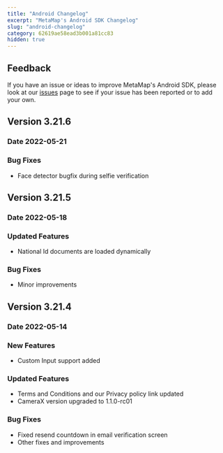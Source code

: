 ```yaml
---
title: "Android Changelog"
excerpt: "MetaMap's Android SDK Changelog"
slug: "android-changelog"
category: 62619ae58ead3b001a81cc83
hidden: true
---
```


## Feedback

If you have an issue or ideas to improve MetaMap's Android SDK, please look at our [issues](https://github.com/GetMetaMap/metamap-android-sdk/issues) page to see if your issue has been reported or to add your own.

## Version 3.21.6
### Date 2022-05-21
  
### Bug Fixes
* Face detector bugfix during selfie verification



## Version 3.21.5
### Date 2022-05-18

### Updated Features
* National Id documents are loaded dynamically

### Bug Fixes
* Minor improvements



## Version 3.21.4
### Date 2022-05-14
  
### New Features
* Custom Input support added

### Updated Features
* Terms and Conditions and our Privacy policy link updated
* CameraX version upgraded to 1.1.0-rc01

### Bug Fixes
* Fixed resend countdown in email verification screen
* Other fixes and improvements


<!-- Note to developers: copy/paste the template below for each version. Delete categories that don't apply the the release

## Version <3.21.6>
### Date <2022-05-21>
  
### New Features
* <new feature>

### Updated Features
* <changes in existing functionality>

### Deprecated Features
* <soon-to-be removed features>

### Removed Features
* <removed features>

### Bug Fixes
* <bug fixes>

### Security Vulnerabilities
* <known vulnerabilities>
-->
